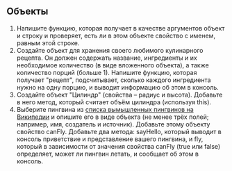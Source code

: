 ## Объекты

1. Напишите функцию, которая получает в качестве аргументов объект и строку и проверяет, есть ли в этом объекте свойство с именем, равным этой строке.
2. Создайте объект для хранения своего любимого кулинарного рецепта. Он должен содержать название, ингредиенты и их необходимое количество (в виде вложенного объекта), а также количество порций (больше 1). Напишите функцию, которая получает "рецепт", подсчитывает, сколько каждого ингредиента нужно на одну порцию, и выводит информацию об этом в консоль.
3. Создайте объект "Цилиндр" (свойства – радиус и высота). Добавьте в него метод, который считает объём цилиндра (используя this).
4. Выберите пингвина из [списка вымышленных пингвинов на Википедии](https://en.wikipedia.org/wiki/List_of_fictional_penguins) и опишите его в виде объекта (не менее трёх полей; например, имя, создатель и источник). Добавьте этому объекту свойство canFly. Добавьте два метода: sayHello, который выводит в консоль приветствие и представление вашего пингвина, и fly, который в зависимости от значения свойства canFly (true или false) определяет, может ли пингвин летать, и сообщает об этом в консоль.